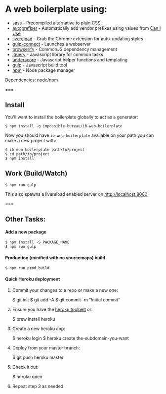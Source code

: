 # A web boilerplate using:

* [sass](http://sass-lang.com/) - Precompiled alternative to plain CSS
* [autoprefixer](https://github.com/postcss/autoprefixer-core) - Automatically add vendor prefixes using values from [Can I Use](http://caniuse.com/)
* [livereload](http://livereload.com/extensions/) - Grab the Chrome extension for auto-updating styles
* [gulp-connect](https://github.com/avevlad/gulp-connect) - Launches a webserver
* [browserify](http://browserify.org/) - CommonJS dependency management
* [jquery](http://jquery.com/) - Javascript library for common tasks
* [underscore](http://underscorejs.org/) - Javascript helper functions and templating
* [gulp](http://gulpjs.com/) - Javascript build tool
* [npm](https://www.npmjs.com/) - Node package manager

Dependencies: [node/npm](https://nodejs.org/)

===

## Install

You'll want to install the boilerplate globally to act as a generator:
	
	$ npm install -g impossible-bureau/ib-web-boilerplate

Now you should have `ib-web-boilerplate` available on your path you can make a new project with:

	$ ib-web-boilerplate path/to/project
	$ cd path/to/project
    $ npm install

## Work (Build/Watch)

    $ npm run gulp

This also spawns a livereload enabled server on [http://localhost:8080](http://localhost:8080)

===

## Other Tasks:

#### Add a new package

    $ npm install -S PACKAGE_NAME
    $ npm run gulp

#### Production (minified with no sourcemaps) build

    $ npm run prod_build

#### Quick Heroku deployment

1) Commit your changes to a repo or make a new one:

    $ git init
    $ git add -A
    $ git commit -m "Initial commit"

2) Ensure you have the [heroku toolbelt](https://toolbelt.heroku.com/) or:

	$ brew install heroku

3) Create a new heroku app:

    $ heroku login
    $ heroku create the-subdomain-you-want

3) Deploy from your master branch:

    $ git push heroku master

4) Check it out:

	$ heroku open

5) Repeat step 3 as needed.